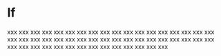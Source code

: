 # If

xxx xxx xxx xxx xxx xxx xxx xxx xxx xxx xxx xxx xxx xxx xxx xxx xxx xxx xxx xxx xxx xxx xxx xxx xxx xxx xxx xxx xxx xxx
xxx xxx xxx xxx xxx xxx xxx xxx xxx xxx xxx xxx xxx xxx xxx xxx xxx xxx xxx xxx 